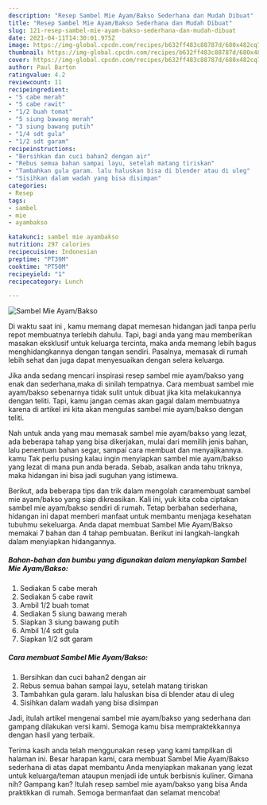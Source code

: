 ```yaml
---
description: "Resep Sambel Mie Ayam/Bakso Sederhana dan Mudah Dibuat"
title: "Resep Sambel Mie Ayam/Bakso Sederhana dan Mudah Dibuat"
slug: 121-resep-sambel-mie-ayam-bakso-sederhana-dan-mudah-dibuat
date: 2021-04-11T14:30:01.975Z
image: https://img-global.cpcdn.com/recipes/b632ff483c88787d/680x482cq70/sambel-mie-ayambakso-foto-resep-utama.jpg
thumbnail: https://img-global.cpcdn.com/recipes/b632ff483c88787d/680x482cq70/sambel-mie-ayambakso-foto-resep-utama.jpg
cover: https://img-global.cpcdn.com/recipes/b632ff483c88787d/680x482cq70/sambel-mie-ayambakso-foto-resep-utama.jpg
author: Paul Barton
ratingvalue: 4.2
reviewcount: 11
recipeingredient:
- "5 cabe merah"
- "5 cabe rawit"
- "1/2 buah tomat"
- "5 siung bawang merah"
- "3 siung bawang putih"
- "1/4 sdt gula"
- "1/2 sdt garam"
recipeinstructions:
- "Bersihkan dan cuci bahan2 dengan air"
- "Rebus semua bahan sampai layu, setelah matang tiriskan"
- "Tambahkan gula garam. lalu haluskan bisa di blender atau di uleg"
- "Sisihkan dalam wadah yang bisa disimpan"
categories:
- Resep
tags:
- sambel
- mie
- ayambakso

katakunci: sambel mie ayambakso 
nutrition: 297 calories
recipecuisine: Indonesian
preptime: "PT39M"
cooktime: "PT50M"
recipeyield: "1"
recipecategory: Lunch

---
```



![Sambel Mie Ayam/Bakso](https://img-global.cpcdn.com/recipes/b632ff483c88787d/680x482cq70/sambel-mie-ayambakso-foto-resep-utama.jpg)

Di waktu  saat ini , kamu memang dapat memesan hidangan jadi tanpa perlu repot membuatnya terlebih dahulu. Tapi, bagi anda yang mau memberikan masakan eksklusif untuk keluarga tercinta, maka anda memang lebih bagus menghidangkannya dengan tangan sendiri. Pasalnya, memasak di rumah lebih sehat dan juga dapat menyesuaikan dengan selera keluarga.

Jika anda sedang mencari inspirasi resep sambel mie ayam/bakso yang enak dan sederhana,maka di sinilah tempatnya. Cara membuat sambel mie ayam/bakso  sebenarnya tidak sulit untuk dibuat jika kita melakukannya dengan teliti. Tapi, kamu jangan cemas akan gagal dalam membuatnya 
karena di artikel ini kita akan mengulas sambel mie ayam/bakso dengan teliti.  



Nah untuk anda yang mau memasak sambel mie ayam/bakso yang lezat, ada beberapa tahap yang bisa dikerjakan, mulai dari memilih jenis bahan, lalu penentuan bahan segar, sampai cara membuat dan menyajikannya. kamu Tak perlu pusing kalau ingin menyiapkan sambel mie ayam/bakso yang lezat di mana pun anda berada. Sebab, asalkan anda  tahu triknya, maka hidangan ini bisa jadi suguhan yang istimewa.

Berikut, ada beberapa tips dan trik dalam mengolah caramembuat sambel mie ayam/bakso yang siap dikreasikan. Kali ini, yuk kita coba ciptakan sambel mie ayam/bakso sendiri di rumah. Tetap berbahan sederhana, hidangan ini dapat memberi manfaat untuk membantu menjaga kesehatan tubuhmu sekeluarga. Anda dapat membuat Sambel Mie Ayam/Bakso memakai 7 bahan dan 4 tahap pembuatan. Berikut ini langkah-langkah dalam menyiapkan hidangannya.

<!--inarticleads1-->

##### Bahan-bahan dan bumbu yang digunakan dalam menyiapkan Sambel Mie Ayam/Bakso:

1. Sediakan 5 cabe merah
1. Sediakan 5 cabe rawit
1. Ambil 1/2 buah tomat
1. Sediakan 5 siung bawang merah
1. Siapkan 3 siung bawang putih
1. Ambil 1/4 sdt gula
1. Siapkan 1/2 sdt garam




<!--inarticleads2-->

##### Cara membuat Sambel Mie Ayam/Bakso:

1. Bersihkan dan cuci bahan2 dengan air
1. Rebus semua bahan sampai layu, setelah matang tiriskan
1. Tambahkan gula garam. lalu haluskan bisa di blender atau di uleg
1. Sisihkan dalam wadah yang bisa disimpan




Jadi, itulah artikel mengenai  sambel mie ayam/bakso  yang sederhana dan gampang dilakukan versi kami. Semoga kamu bisa mempraktekkannya dengan hasil yang terbaik. 

Terima kasih anda telah menggunakan resep yang kami tampilkan di halaman ini. Besar harapan kami, cara membuat  Sambel Mie Ayam/Bakso sederhana di atas dapat membantu Anda menyiapkan makanan yang lezat untuk keluarga/teman ataupun menjadi ide untuk berbisnis kuliner. Gimana nih? Gampang kan? Itulah resep sambel mie ayam/bakso yang bisa Anda praktikkan di rumah. Semoga bermanfaat dan selamat mencoba!

